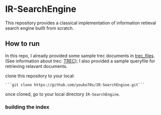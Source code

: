# IR-SearchEngine
This repository provides a classical implementation of information retieval search engine buillt from scratch. 

## How to run 
In this repo, I already provided some sample trec documents in [trec_files](https://github.com/youko70s/IR-SearchEngine/tree/master/trec_files). (See information about trec: [TREC](https://trec.nist.gov/)); I also provided a sample queryfile for retrieving relavant documents.

clone this repository to your local:

    ```git clone https://github.com/youko70s/IR-SearchEngine.git```

once cloned, go to your local directory `IR-SearchEngine`.

### building the index 
